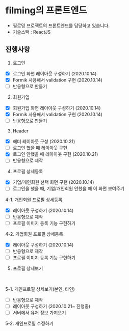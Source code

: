 # filming의 프론트엔드
- 필르밍 프로젝트의 프론트엔드를 담당하고 있습니다.
- 기술스택 : ReactJS


## 진행사항
1. 로그인
- [x] 로그인 화면 레이아웃 구성하기 (2020.10.14)
- [x] Formik 사용해서 validation 구현 (2020.10.14)
- [ ] 반응형으로 만들기

2. 회원가입
- [x] 회원가입 화면 레아아웃 구성하기 (2020.10.14)
- [x] Formik 사용해서 validation 구현 (2020.10.14)
- [ ] 반응형으로 만들기

3. Header
- [x] 헤더 레이아웃 구성 (2020.10.21)
- [ ] 로그인 했을 때 레이아웃 구현 
- [x] 로그인 안했을 때 레아아웃 구현 (2020.10.21)
- [ ] 반응형으로 제작

4. 프로필 상세등록 
- [x] 기업/개인회원 선택 화면 구현 (2020.10.14)
- [ ] 로그인을 했을 때, 기업/개인회원 안했을 때 이 화면 보여주기

4-1. 개인회원 프로필 상세등록 
- [x] 레이아웃 구성하기 (2020.10.14)
- [ ] 반응형으로 제작
- [ ] 프로필 이미지 등록 기능 구현하기

4-2. 기업회원 프로필 상세등록 
- [x] 레이아웃 구성하기 (2020.10.14)
- [ ] 반응형으로 제작
- [ ] 프로필 이미지 등록 기능 구현하기

5. 프로필 상세보기 
<br />

5-1. 개인프로필 상세보기(본인, 타인) 
- [ ] 반응형으로 제작
- [ ] 레이아웃 구성하기 (2020.10.21~ 진행중)
- [ ] 서버에서 유저 정보 가져오기

5-2. 개인프로필 수정하기

